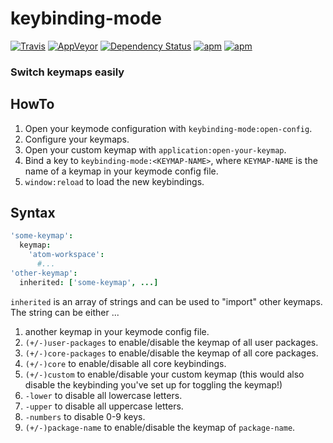 keybinding-mode
===============
[![Travis](https://img.shields.io/travis/deprint/keybinding-mode.svg?style=flat-square)](https://travis-ci.org/deprint/keybinding-mode) [![AppVeyor](https://img.shields.io/appveyor/ci/deprint/keybinding-mode.svg?style=flat-square)](https://ci.appveyor.com/project/deprint/keybinding-mode) [![Dependency Status](https://david-dm.org/deprint/keybinding-mode.svg?style=flat-square)](https://david-dm.org/deprint/keybinding-mode) [![apm](https://img.shields.io/apm/dm/keybinding-mode.svg?style=flat-square)](https://github.com/deprint/keybinding-mode) [![apm](https://img.shields.io/apm/v/keybinding-mode.svg?style=flat-square)](https://github.com/deprint/keybinding-mode)

### Switch keymaps easily

## HowTo
1. Open your keymode configuration with `keybinding-mode:open-config`.
2. Configure your keymaps.
3. Open your custom keymap with `application:open-your-keymap`.
4. Bind a key to `keybinding-mode:<KEYMAP-NAME>`, where `KEYMAP-NAME` is the name of a keymap in your keymode config file.
5. `window:reload` to load the new keybindings.

## Syntax

```coffee
'some-keymap':
  keymap:
    'atom-workspace':
      #...
'other-keymap':
  inherited: ['some-keymap', ...]
```

`inherited` is an array of strings and can be used to "import" other keymaps. The string can be either ...

1. another keymap in your keymode config file.
2. `(+/-)user-packages` to enable/disable the keymap of all user packages.
3. `(+/-)core-packages` to enable/disable the keymap of all core packages.
4. `(+/-)core` to enable/disable all core keybindings.
5. `(+/-)custom` to enable/disable your custom keymap (this would also disable the keybinding you've set up for toggling the keymap!)
6. `-lower` to disable all lowercase letters.
7. `-upper` to disable all uppercase letters.
8. `-numbers` to disable 0-9 keys.
9. `(+/-)package-name` to enable/disable the keymap of `package-name`.
